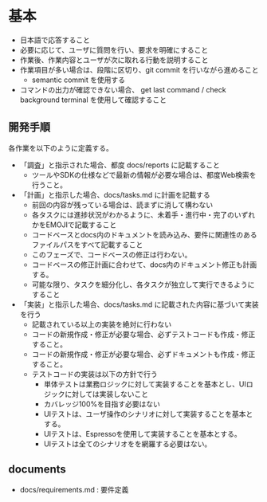 # 基本
- 日本語で応答すること
- 必要に応じて、ユーザに質問を行い、要求を明確にすること
- 作業後、作業内容とユーザが次に取れる行動を説明すること
- 作業項目が多い場合は、段階に区切り、git commit を行いながら進めること
    - semantic commit を使用する
- コマンドの出力が確認できない場合、 get last command / check background terminal を使用して確認すること

## 開発手順
各作業を以下のように定義する。
- 「調査」と指示された場合、都度 docs/reports に記載すること
  - ツールやSDKの仕様などで最新の情報が必要な場合は、都度Web検索を行うこと。
- 「計画」と指示した場合、docs/tasks.md に計画を記載する
    - 前回の内容が残っている場合は、読まずに消して構わない
    - 各タスクには進捗状況がわかるように、未着手・進行中・完了のいずれかをEMOJIで記載すること
    - コードベースとdocs内のドキュメントを読み込み、要件に関連性のあるファイルパスをすべて記載すること
    - このフェーズで、コードベースの修正は行わない。
    - コードベースの修正計画に合わせて、docs内のドキュメント修正も計画する。
    - 可能な限り、タスクを細分化し、各タスクが独立して実行できるようにすること
- 「実装」と指示した場合、docs/tasks.md に記載された内容に基づいて実装を行う
    - 記載されている以上の実装を絶対に行わない
    - コードの新規作成・修正が必要な場合、必ずテストコードも作成・修正すること。
    - コードの新規作成・修正が必要な場合、必ずドキュメントも作成・修正すること。
    - テストコードの実装は以下の方針で行う
        - 単体テストは業務ロジックに対して実装することを基本とし、UIロジックに対しては実装しないこと
        - カバレッジ100%を目指す必要はない
        - UIテストは、ユーザ操作のシナリオに対して実装することを基本とする。
        - UIテストは、Espressoを使用して実装することを基本とする。
        - UIテストは全てのシナリオをを網羅する必要はない。

## documents
- docs/requirements.md : 要件定義